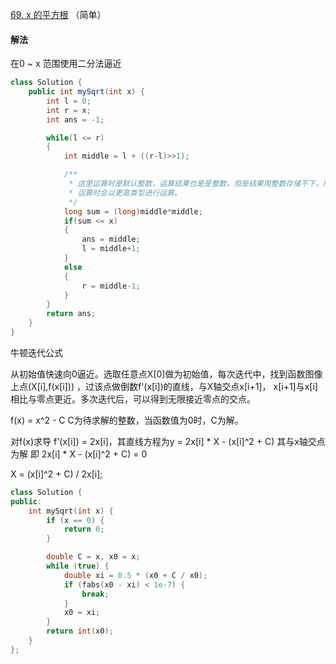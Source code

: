 [69. x 的平方根](https://leetcode-cn.com/problems/sqrtx/) （简单）

#### 解法

在0 ~ x 范围使用二分法逼近

```Java
class Solution {
    public int mySqrt(int x) {
        int l = 0;
        int r = x;
        int ans = -1;

        while(l <= r)
        {
            int middle = l + ((r-l)>>1);

            /**
             * 这里运算时是默认整数，运算结果也是是整数，但是结果用整数存储不下，所以需要先转换为long类型
             * 运算时会以更高类型进行运算。
             */
            long sum = (long)middle*middle;
            if(sum <= x)
            {
                ans = middle;
                l = middle+1;
            }
            else
            {
                r = middle-1;
            }
        }
        return ans;
    }
}
```


牛顿迭代公式

从初始值快速向0逼近。选取任意点X[0]做为初始值，每次迭代中，找到函数图像上点(X[i],f(x[i])) ，过该点做倒数f'(x[i])的直线，与X轴交点x[i+1]， x[i+1]与x[i]相比与零点更近。多次迭代后，可以得到无限接近零点的交点。


f(x) = x^2 - C
C为待求解的整数，当函数值为0时，C为解。

对f(x)求导 f'(x[i]) = 2x[i]，其直线方程为y = 2x[i] * X - (x[i]^2 + C) 
其与x轴交点为解
即 2x[i] * X - (x[i]^2 + C) = 0

X = (x[i]^2 + C) / 2x[i];

```C++
class Solution {
public:
    int mySqrt(int x) {
        if (x == 0) {
            return 0;
        }

        double C = x, x0 = x;
        while (true) {
            double xi = 0.5 * (x0 + C / x0);
            if (fabs(x0 - xi) < 1e-7) {
                break;
            }
            x0 = xi;
        }
        return int(x0);
    }
};
```
